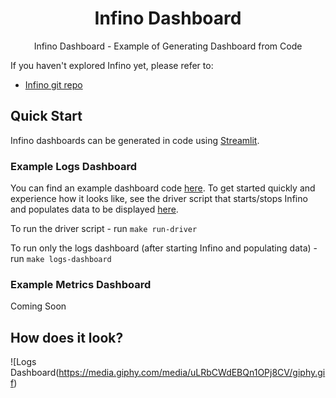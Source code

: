 
<h1 align="center">
    Infino Dashboard 
</h1>
<p align="center">
    Infino Dashboard - Example of Generating Dashboard from Code
</p>

If you haven't explored Infino yet, please refer to:
 - [Infino git repo](https://github.com/infinohq/infino)

## Quick Start
Infino dashboards can be generated in code using [Streamlit](https://streamlit.io/). 

### Example Logs Dashboard
You can find an example dashboard code [here](src/example_logs_dashboard.py). To get started quickly and experience how it looks like, see the driver script that 
starts/stops Infino and populates data to be displayed [here](src/driver.py).

To run the driver script - run `make run-driver`

To run only the logs dashboard (after starting Infino and populating data) - run `make logs-dashboard`

### Example Metrics Dashboard

Coming Soon

## How does it look?

![Logs Dashboard(https://media.giphy.com/media/uLRbCWdEBQn1OPj8CV/giphy.gif)
